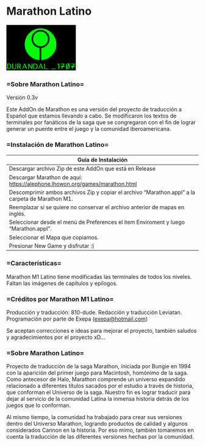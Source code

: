 # Marathon Latino


![This is an image](https://github.com/exequielpagliari/Marathom-2-Latino/blob/master/MapaSeparado/Resources/PICT/01600.bmp)


### =Sobre Marathon Latino=

Versión 0.3v

Este AddOn de Marathon es una versión del proyecto de traducción a Español que estamos llevando a cabo. Se modificaron los textos de terminales por fanáticos de la saga que se congregaron con el fin de lograr generar un puente entre el juego y la comunidad iberoamericana.


### =Instalación de Marathon Latino=

| Guía de Instalación|
|---------------|
|Descargar archivo Zip de este AddOn que está en Release|
|Descargar Marathon de aquí: https://alephone.lhowon.org/games/marathon.html|
|Descomprimir ambos archivos Zip y copiar el archivo “Marathon.appl“ a la carpeta de Marathon M1.|
|Reemplazar si se quiere no conservar el archivo anterior de mapas en inglés.|
|Seleccionar desde el menú de Preferences el item Enviroment y luego “Marathon.appl”.|
|Seleccionar el Mapa que copiamos.|
|Presionar New Game y disfrutar :)|

### =Características=

Marathon M1 Latino tiene modificadas las terminales de todos los niveles. Faltan las imágenes de capítulos y epílogos. 

### =Créditos por Marathon M1 Latino=

Producción y traducción: 810-dude. Redacción y traducción Leviatan. Programación por parte de Exepa (exepa@hotmail.com)

Se aceptan correcciones e ideas para mejorar el proyecto, también saludos y agradecimientos por el proyecto xD...


### =Sobre Marathon Latino=

Proyecto de traducción de la saga Marathon, iniciada por Bungie en 1994 con la aparición del primer juego para Macintosh, homónimo de la saga. Como antecesor de Halo, Marathon comprende un universo expandido relacionado a diferentes títulos sacados por el estudio a través de historia, que conforman el Universo de la saga. Nuestro fin es lograr traducir para dejar al servicio de la comunidad Latina la inmensa historia detrás de los juegos que lo conforman.

Al mismo tiempo, la comunidad ha trabajado para crear sus versiones dentro del Universo Marathon, logrando productos de calidad y algunos considerados Cannon en la historia. Por eso mimo, también tomaremos en cuenta la traducción de las diferentes versiones hechas por la comunidad.
